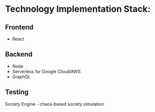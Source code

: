 # Technology Implementation Stack:


## Frontend

+ React


## Backend

+ Node
+ Serverless for Google Cloud/AWS
+ GraphQL


## Testing

Society Engine - chaos-based society simulation
